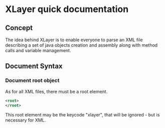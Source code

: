 # XLayer quick documentation

## Concept
The idea behind XLayer is to enable everyone to parse an XML file describing a set of java objects creation and assembly along with method calls and variable management.

## Document Syntax

### Document root object

As for all XML files, there must be a root element.
```xml
<root>
</root>
```

This root element may be the keycode "xlayer", that will be ignored - but is necessary for XML.
<xlayer>
</xlayer>

